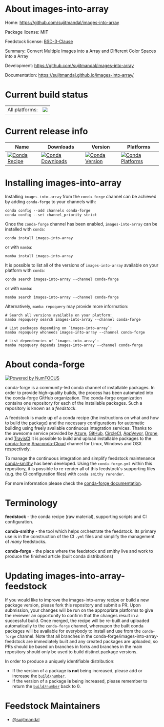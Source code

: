 About images-into-array
=======================

Home: https://github.com/sujitmandal/images-into-array

Package license: MIT

Feedstock license: [BSD-3-Clause](https://github.com/conda-forge/images-into-array-feedstock/blob/main/LICENSE.txt)

Summary: Convert Multiple Images into a Array and Different Color Spaces into a Array

Development: https://github.com/sujitmandal/images-into-array

Documentation: https://sujitmandal.github.io/images-into-array/

Current build status
====================


<table><tr><td>All platforms:</td>
    <td>
      <a href="https://dev.azure.com/conda-forge/feedstock-builds/_build/latest?definitionId=15799&branchName=main">
        <img src="https://dev.azure.com/conda-forge/feedstock-builds/_apis/build/status/images-into-array-feedstock?branchName=main">
      </a>
    </td>
  </tr>
</table>

Current release info
====================

| Name | Downloads | Version | Platforms |
| --- | --- | --- | --- |
| [![Conda Recipe](https://img.shields.io/badge/recipe-images--into--array-green.svg)](https://anaconda.org/conda-forge/images-into-array) | [![Conda Downloads](https://img.shields.io/conda/dn/conda-forge/images-into-array.svg)](https://anaconda.org/conda-forge/images-into-array) | [![Conda Version](https://img.shields.io/conda/vn/conda-forge/images-into-array.svg)](https://anaconda.org/conda-forge/images-into-array) | [![Conda Platforms](https://img.shields.io/conda/pn/conda-forge/images-into-array.svg)](https://anaconda.org/conda-forge/images-into-array) |

Installing images-into-array
============================

Installing `images-into-array` from the `conda-forge` channel can be achieved by adding `conda-forge` to your channels with:

```
conda config --add channels conda-forge
conda config --set channel_priority strict
```

Once the `conda-forge` channel has been enabled, `images-into-array` can be installed with `conda`:

```
conda install images-into-array
```

or with `mamba`:

```
mamba install images-into-array
```

It is possible to list all of the versions of `images-into-array` available on your platform with `conda`:

```
conda search images-into-array --channel conda-forge
```

or with `mamba`:

```
mamba search images-into-array --channel conda-forge
```

Alternatively, `mamba repoquery` may provide more information:

```
# Search all versions available on your platform:
mamba repoquery search images-into-array --channel conda-forge

# List packages depending on `images-into-array`:
mamba repoquery whoneeds images-into-array --channel conda-forge

# List dependencies of `images-into-array`:
mamba repoquery depends images-into-array --channel conda-forge
```


About conda-forge
=================

[![Powered by
NumFOCUS](https://img.shields.io/badge/powered%20by-NumFOCUS-orange.svg?style=flat&colorA=E1523D&colorB=007D8A)](https://numfocus.org)

conda-forge is a community-led conda channel of installable packages.
In order to provide high-quality builds, the process has been automated into the
conda-forge GitHub organization. The conda-forge organization contains one repository
for each of the installable packages. Such a repository is known as a *feedstock*.

A feedstock is made up of a conda recipe (the instructions on what and how to build
the package) and the necessary configurations for automatic building using freely
available continuous integration services. Thanks to the awesome service provided by
[Azure](https://azure.microsoft.com/en-us/services/devops/), [GitHub](https://github.com/),
[CircleCI](https://circleci.com/), [AppVeyor](https://www.appveyor.com/),
[Drone](https://cloud.drone.io/welcome), and [TravisCI](https://travis-ci.com/)
it is possible to build and upload installable packages to the
[conda-forge](https://anaconda.org/conda-forge) [Anaconda-Cloud](https://anaconda.org/)
channel for Linux, Windows and OSX respectively.

To manage the continuous integration and simplify feedstock maintenance
[conda-smithy](https://github.com/conda-forge/conda-smithy) has been developed.
Using the ``conda-forge.yml`` within this repository, it is possible to re-render all of
this feedstock's supporting files (e.g. the CI configuration files) with ``conda smithy rerender``.

For more information please check the [conda-forge documentation](https://conda-forge.org/docs/).

Terminology
===========

**feedstock** - the conda recipe (raw material), supporting scripts and CI configuration.

**conda-smithy** - the tool which helps orchestrate the feedstock.
                   Its primary use is in the construction of the CI ``.yml`` files
                   and simplify the management of *many* feedstocks.

**conda-forge** - the place where the feedstock and smithy live and work to
                  produce the finished article (built conda distributions)


Updating images-into-array-feedstock
====================================

If you would like to improve the images-into-array recipe or build a new
package version, please fork this repository and submit a PR. Upon submission,
your changes will be run on the appropriate platforms to give the reviewer an
opportunity to confirm that the changes result in a successful build. Once
merged, the recipe will be re-built and uploaded automatically to the
`conda-forge` channel, whereupon the built conda packages will be available for
everybody to install and use from the `conda-forge` channel.
Note that all branches in the conda-forge/images-into-array-feedstock are
immediately built and any created packages are uploaded, so PRs should be based
on branches in forks and branches in the main repository should only be used to
build distinct package versions.

In order to produce a uniquely identifiable distribution:
 * If the version of a package **is not** being increased, please add or increase
   the [``build/number``](https://docs.conda.io/projects/conda-build/en/latest/resources/define-metadata.html#build-number-and-string).
 * If the version of a package **is** being increased, please remember to return
   the [``build/number``](https://docs.conda.io/projects/conda-build/en/latest/resources/define-metadata.html#build-number-and-string)
   back to 0.

Feedstock Maintainers
=====================

* [@sujitmandal](https://github.com/sujitmandal/)

